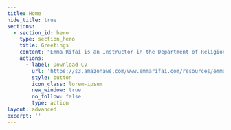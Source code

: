 ```yaml
---
title: Home
hide_title: true
sections:
  - section_id: hero
    type: section_hero
    title: Greetings
    content: "Emma Rifai is an Instructor in the Department of Religion and Culture at Virginia Tech.  She has a PhD from the Department of Religious Studies at The University of Iowa with graduate certificates in college teaching and gender, women’s and sexuality\_studies.\_ Her work explores how both religion and secularism shape the everyday at the site of the body by highlighting Protestant culture’s profound yet often overlooked impact on public life in the United States.\_\n\nHer research and teaching interests include:\n\n*   Protestantism and Secularism in the United States\n\n*   Critical Theory and Religion\n\n*   Religion, Food, and the Body\n\n*   Gender, Religion, and Culture\n"
    actions:
      - label: Download CV
        url: 'https://s3.amazonaws.com/www.emmarifai.com/resources/emma_rifai.pdf'
        style: button
        icon_class: lorem-ipsum
        new_window: true
        no_follow: false
        type: action
layout: advanced
excerpt: ''
---
```

